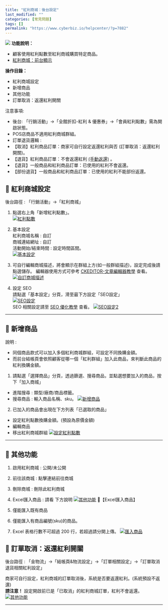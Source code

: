 ```yaml
---
title: "紅利商城：後台設定"
last_modified: ""
categories: [常見問題]
tags: []
permalink: "https://www.cyberbiz.io/helpcenter/?p=7882"
---
```


![](https://www.cyberbiz.io/helpcenter/wp-content/uploads/PLUS版3.png)
**功能說明：**  

* 顧客使用紅利點數至紅利商城購買特定商品。
* [紅利商城：前台顯示](https://www.cyberbiz.io/helpcenter/?p=7880)

**操作目錄：**

* 紅利商城設定
* 新增商品
* 其他功能
* 訂單取消：返還紅利開關

注意事項:  

* 後台: 「⾏銷活動」→「全館折扣-紅利 & 優惠券」→「會員紅利點數」需為開啟狀態。
* POS店商品不適用紅利商城群組。
* 訂單退貨邏輯 : 
* 【取消】紅利商品訂單：商家可自行設定返還紅利與否 (訂單取消：返還紅利開關)。
* 【退貨】紅利商品訂單：不會返還紅利 [(手動返還)](https://www.cyberbiz.io/helpcenter/?p=8497#g) 。
* 【退貨】一般商品和紅利商品訂單：已使用的紅利不會返還。
* 【部份退貨】一般商品和紅利商品訂單：已使用的紅利不能部份返還。



## 📌 紅利商城設定


後台路徑 :  「行銷活動」→「紅利商城」  


1. 點選右上角「新增紅利點數」。  
[![紅利點數](https://www.cyberbiz.io/support/wp-content/uploads/紅利商城後台設定01.png)](https://www.cyberbiz.io/support/wp-content/uploads/紅利商城後台設定01.png)



2. 基本設定  
紅利商城名稱 : 自訂  
商城連結網址 : 自訂  
活動開始/結束時間 : 設定時間區間。  
[![基本設定](https://www.cyberbiz.io/support/wp-content/uploads/紅利商城後台設定02.png)](https://www.cyberbiz.io/support/wp-content/uploads/紅利商城後台設定02.png)



3. 可⾃⾏編輯商城描述，將會顯示在群組上方(如一般群組描述)，設定完成後請點選儲存。 編輯器使用方式可參考 [CKEDITOR-文章編輯器教學](https://www.cyberbiz.io/helpcenter/?p=3938) 查看。  
[![自訂商城描述](https://www.cyberbiz.io/support/wp-content/uploads/紅利商城後台設定03.png)](https://www.cyberbiz.io/support/wp-content/uploads/紅利商城後台設定03.png)



4. 設定 SEO   
請點選「基本設定」分頁，滑至最下方設定「SEO設定」  
[![SEO設定](https://www.cyberbiz.io/support/wp-content/uploads/紅利商城後台設定04.png)](https://www.cyberbiz.io/support/wp-content/uploads/紅利商城後台設定04.png)  
SEO 相關設定請至 [SEO 優化教學](https://www.cyberbiz.io/helpcenter/?p=3512) 查看。
[![SEO設定2](https://www.cyberbiz.io/support/wp-content/uploads/紅利商城後台設定05.png)](https://www.cyberbiz.io/support/wp-content/uploads/紅利商城後台設定05.png)



* * *



## 📌 新增商品



說明 :

* 同個商品款式可以加⼊多個紅利商城群組，可設定不同換購⾦額。
* 而前台結帳頁會依照顧客從哪一個「紅利群組」加入此商品，來判斷此商品的紅利換購金額。



1. 請點選「選擇商品」分頁，透過篩選、搜尋商品，並點選想要加入的商品，按下「加入商城」 
* 進階搜尋 : 類型/廠商/商品標籤。 
* 搜尋商品 : 輸入商品名稱、sku。
[![新增商品](https://www.cyberbiz.io/support/wp-content/uploads/紅利商城後台設定06.png)](https://www.cyberbiz.io/support/wp-content/uploads/紅利商城後台設定06.png)



2. 已加入的商品會出現在下方列表「已選取的商品」 
* 設定紅利點數換購金額。(預設為原價金額)
* 編輯商品
* 移出紅利商城群組
[![設定紅利點數](https://www.cyberbiz.io/support/wp-content/uploads/紅利商城後台設定07.png)](https://www.cyberbiz.io/support/wp-content/uploads/紅利商城後台設定07.png)



* * *



## 📌 其他功能



1. 啟用紅利商城 : 公開/未公開
2. 前往該商城 : 點擊連結前往商城
3. 刪除商城 : 刪除此紅利商城
4. Excel匯入商品 : 請看 下方說明
[![其他功能](https://www.cyberbiz.io/support/wp-content/uploads/紅利商城後台設定08.png)](https://www.cyberbiz.io/support/wp-content/uploads/紅利商城後台設定08.png) 📍【Excel匯入商品】  

1. 僅能匯入既有商品
2. 僅能匯入有商品編號(sku)的商品。
3. Excel 表格行數不可超過 200 行，若超過請分開上傳。
[![匯入商品](https://www.cyberbiz.io/support/wp-content/uploads/紅利商城後台設定09.png)
](https://www.cyberbiz.io/support/wp-content/uploads/紅利商城後台設定09.png)[
](https://www.cyberbiz.io/support/wp-content/uploads/紅利商城後台設定09.png)

## 📌 訂單取消：返還紅利開關


後台路徑 : 「金物流」→「結帳頁&物流設定」→「訂單相關設定」→「訂單取消退貨相關紅利設定」  

商家可自行設定，紅利商城的訂單取消後，系統是否要返還紅利。(系統預設不返還)  
**請注意！** 設定開啟前已是「已取消」的紅利商城訂單，紅利不會返還。  
[![其他功能](https://www.cyberbiz.io/support/wp-content/uploads/紅利商城後台設定10.png)](https://www.cyberbiz.io/support/wp-content/uploads/紅利商城後台設定10.png)

* * *



